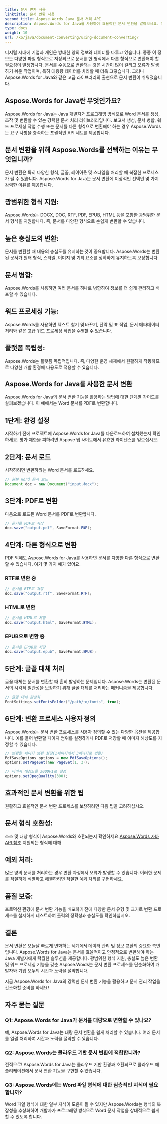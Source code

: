 ```yaml
---
title: 문서 변환 사용
linktitle: 문서 변환 사용
second_title: Aspose.Words Java 문서 처리 API
description: Aspose.Words for Java를 사용하여 효율적인 문서 변환을 알아보세요. 파일을 완벽하게 변환, 병합 및 처리합니다. 하나의 강력한 라이브러리로 작업 흐름을 단순화하세요.
type: docs
weight: 10
url: /ko/java/document-converting/using-document-converting/
---
```


디지털 시대에 기업과 개인은 방대한 양의 정보와 데이터를 다루고 있습니다. 종종 이 정보는 다양한 파일 형식으로 저장되므로 문서를 한 형식에서 다른 형식으로 변환해야 할 필요성이 발생합니다. 문서를 수동으로 변환하는 것은 시간이 많이 걸리고 오류가 발생하기 쉬운 작업이며, 특히 대용량 데이터를 처리할 때 더욱 그렇습니다. 그러나 Aspose.Words for Java와 같은 고급 라이브러리의 출현으로 문서 변환이 쉬워졌습니다.

## Aspose.Words for Java란 무엇인가요?

Aspose.Words for Java는 Java 개발자가 프로그래밍 방식으로 Word 문서를 생성, 조작 및 변환할 수 있는 강력한 문서 처리 라이브러리입니다. 보고서 생성, 문서 병합, 워드 프로세싱 작업 수행 또는 문서를 다른 형식으로 변환해야 하는 경우 Aspose.Words는 요구 사항을 충족하는 포괄적인 API 세트를 제공합니다.

## 문서 변환을 위해 Aspose.Words를 선택하는 이유는 무엇입니까?

문서 변환은 특히 다양한 형식, 글꼴, 레이아웃 및 스타일을 처리할 때 복잡한 프로세스가 될 수 있습니다. Aspose.Words for Java는 문서 변환에 이상적인 선택인 몇 가지 강력한 이유를 제공합니다.

## 광범위한 형식 지원: 
Aspose.Words는 DOCX, DOC, RTF, PDF, EPUB, HTML 등을 포함한 광범위한 문서 형식을 지원합니다. 즉, 문서를 다양한 형식으로 손쉽게 변환할 수 있습니다.

## 높은 충실도의 변환: 
문서를 변환할 때 내용의 충실도를 유지하는 것이 중요합니다. Aspose.Words는 변환된 문서가 원래 형식, 스타일, 이미지 및 기타 요소를 정확하게 유지하도록 보장합니다.

## 문서 병합: 
Aspose.Words를 사용하면 여러 문서를 하나로 병합하여 정보를 더 쉽게 관리하고 배포할 수 있습니다.

## 워드 프로세싱 기능: 
Aspose.Words를 사용하면 텍스트 찾기 및 바꾸기, 단락 및 표 작업, 문서 메타데이터 처리와 같은 고급 워드 프로세싱 작업을 수행할 수 있습니다.

## 플랫폼 독립성: 
Aspose.Words는 플랫폼 독립적입니다. 즉, 다양한 운영 체제에서 원활하게 작동하므로 다양한 개발 환경에 다용도로 적응할 수 있습니다.

## Aspose.Words for Java를 사용한 문서 변환

Aspose.Words for Java의 문서 변환 기능을 활용하는 방법에 대한 단계별 가이드를 살펴보겠습니다. 이 예에서는 Word 문서를 PDF로 변환합니다.

## 1단계: 환경 설정

시작하기 전에 프로젝트에 Aspose.Words for Java를 다운로드하여 설치했는지 확인하세요. 평가 제한을 피하려면 Aspose 웹 사이트에서 유효한 라이센스를 얻으십시오.

## 2단계: 문서 로드

시작하려면 변환하려는 Word 문서를 로드하세요.

```java
// 원본 Word 문서 로드
Document doc = new Document("input.docx");
```

## 3단계: PDF로 변환

다음으로 로드된 Word 문서를 PDF로 변환합니다.

```java
// 문서를 PDF로 저장
doc.save("output.pdf", SaveFormat.PDF);
```

## 4단계: 다른 형식으로 변환

PDF 외에도 Aspose.Words for Java를 사용하면 문서를 다양한 다른 형식으로 변환할 수 있습니다. 여기 몇 가지 예가 있어요.

### RTF로 변환 중

```java
// 문서를 RTF로 저장
doc.save("output.rtf", SaveFormat.RTF);
```

### HTML로 변환

```java
// 문서를 HTML로 저장
doc.save("output.html", SaveFormat.HTML);
```

### EPUB으로 변환 중

```java
// 문서를 EPUB로 저장
doc.save("output.epub", SaveFormat.EPUB);
```

## 5단계: 글꼴 대체 처리

글꼴 대체는 문서를 변환할 때 흔히 발생하는 문제입니다. Aspose.Words는 변환된 문서의 시각적 일관성을 보장하기 위해 글꼴 대체를 처리하는 메커니즘을 제공합니다.

```java
// 글꼴 대체 활성화
FontSettings.setFontsFolder("/path/to/fonts", true);
```

## 6단계: 변환 프로세스 사용자 정의

Aspose.Words는 문서 변환 프로세스를 사용자 정의할 수 있는 다양한 옵션을 제공합니다. 예를 들어 변환할 페이지 범위를 설정하거나 PDF로 저장할 때 이미지 해상도를 지정할 수 있습니다.

```java
// 변환할 페이지 범위 설정(1페이지에서 3페이지로 변환)
PdfSaveOptions options = new PdfSaveOptions();
options.setPageSet(new PageSet(1, 3));

// 이미지 해상도를 300DPI로 설정
options.setJpegQuality(300);
```

## 효과적인 문서 변환을 위한 팁

원활하고 효율적인 문서 변환 프로세스를 보장하려면 다음 팁을 고려하십시오.

## 문서 형식 호환성: 
 소스 및 대상 형식이 Aspose.Words와 호환되는지 확인하세요.[Aspose.Words 자바 API 참조](https://reference.aspose.com/words/java/) 지원되는 형식에 대해

## 예외 처리: 
많은 양의 문서를 처리하는 경우 변환 과정에서 오류가 발생할 수 있습니다. 이러한 문제를 적절하게 식별하고 해결하려면 적절한 예외 처리를 구현하세요.

## 품질 보증: 
프로덕션 환경에 문서 변환 기능을 배포하기 전에 다양한 문서 유형 및 크기로 변환 프로세스를 철저하게 테스트하여 출력의 정확성과 충실도를 확인하십시오.

## 결론

문서 변환은 오늘날 빠르게 변화하는 세계에서 데이터 관리 및 정보 교환의 중요한 측면입니다. Aspose.Words for Java는 문서를 효율적이고 안정적으로 변환해야 하는 Java 개발자에게 탁월한 솔루션을 제공합니다. 광범위한 형식 지원, 충실도 높은 변환 및 워드 프로세싱 기능을 갖춘 Aspose.Words는 문서 변환 프로세스를 단순화하여 개발자와 기업 모두의 시간과 노력을 절약합니다.

지금 Aspose.Words for Java의 강력한 문서 변환 기능을 활용하고 문서 관리 작업을 간소화할 준비를 하세요!

## 자주 묻는 질문

### Q1: Aspose.Words for Java가 문서를 대량으로 변환할 수 있나요?

예, Aspose.Words for Java는 대량 문서 변환을 쉽게 처리할 수 있습니다. 여러 문서를 일괄 처리하여 시간과 노력을 절약할 수 있습니다.

### Q2: Aspose.Words는 클라우드 기반 문서 변환에 적합합니까?

전적으로! Aspose.Words for Java는 클라우드 기반 환경과 호환되므로 클라우드 애플리케이션에서 문서 변환 기능을 구현할 수 있습니다.

### Q3: Aspose.Words에는 Word 파일 형식에 대한 심층적인 지식이 필요합니까?

Word 파일 형식에 대한 일부 지식이 도움이 될 수 있지만 Aspose.Words는 형식의 복잡성을 추상화하여 개발자가 프로그래밍 방식으로 Word 문서 작업을 상대적으로 쉽게 할 수 있도록 합니다.
